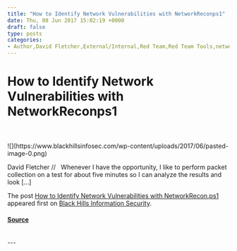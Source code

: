 ```yaml
---
title: "How to Identify Network Vulnerabilities with NetworkReconps1"
date: Thu, 08 Jun 2017 15:02:19 +0000
draft: false
type: posts
categories: 
- Author,David Fletcher,External/Internal,Red Team,Red Team Tools,network traffic,Network Vulnerabilities,NetworkRecon.ps1,tools
---
```

# How to Identify Network Vulnerabilities with NetworkReconps1

<br/>

<br/>
![](https://www.blackhillsinfosec.com/wp-content/uploads/2017/06/pasted-image-0.png)

David Fletcher //   Whenever I have the opportunity, I like to perform packet collection on a test for about five minutes so I can analyze the results and look \[…\]

The post [How to Identify Network Vulnerabilities with NetworkRecon.ps1](https://www.blackhillsinfosec.com/identify-network-vulnerabilities-networkrecon-ps1/) appeared first on [Black Hills Information Security](https://www.blackhillsinfosec.com).

#### [Source](https://www.blackhillsinfosec.com/identify-network-vulnerabilities-networkrecon-ps1/)

<br/>
---
